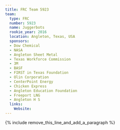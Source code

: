 ```yaml
---
title: FRC Team 5923
team:
  type: FRC
  number: 5923
  name: Juggerbots
  rookie_year: 2016
  location: Angleton, Texas, USA
  sponsors:
  - Dow Chemical
  - NASA
  - Angleton Sheet Metal
  - Texas Workforce Commission
  - 3M
  - BASF
  - FIRST in Texas Foundation
  - Olin Corporation
  - CenterPoint Energy
  - Chicken Express
  - Angleton Education Foundation
  - Freeport LNG
  - Angleton H S
  links:
    Website:
---
```


{% include remove_this_line_and_add_a_paragraph %}